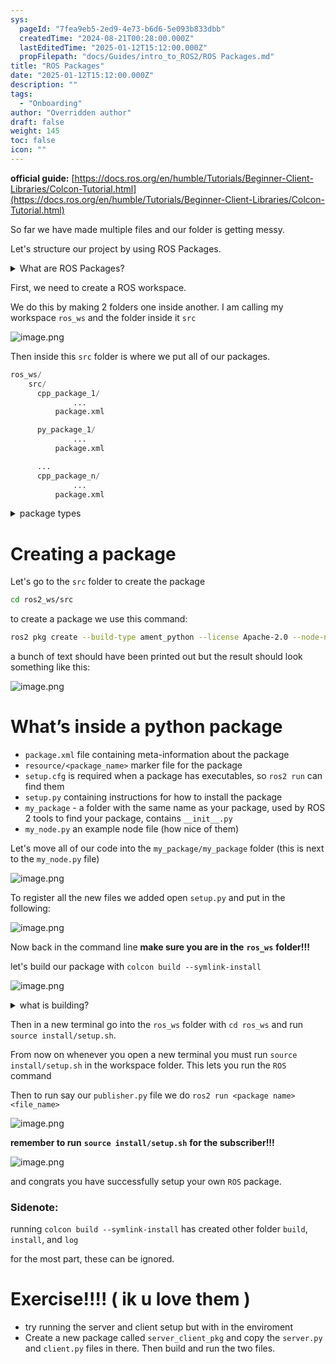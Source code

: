 ```yaml
---
sys:
  pageId: "7fea9eb5-2ed9-4e73-b6d6-5e093b833dbb"
  createdTime: "2024-08-21T00:28:00.000Z"
  lastEditedTime: "2025-01-12T15:12:00.000Z"
  propFilepath: "docs/Guides/intro_to_ROS2/ROS Packages.md"
title: "ROS Packages"
date: "2025-01-12T15:12:00.000Z"
description: ""
tags:
  - "Onboarding"
author: "Overridden author"
draft: false
weight: 145
toc: false
icon: ""
---
```


**official guide:** [https://docs.ros.org/en/humble/Tutorials/Beginner-Client-Libraries/Colcon-Tutorial.html](https://docs.ros.org/en/humble/Tutorials/Beginner-Client-Libraries/Colcon-Tutorial.html)

So far we have made multiple files and our folder is getting messy.

Let's structure our project by using ROS Packages.

<details>

<summary>What are ROS Packages?</summary>

ROS Packages are, as the name implies, packages of code that are highly sharable between ROS developers.

They consist of a folder, `package.xml` file, and source code

```python
      cpp_package_1/
		      ... imagine much code files here ..
          package.xml
```

</details>

First, we need to create a ROS workspace.

We do this by making 2 folders one inside another. I am calling my workspace `ros_ws` and the folder inside it `src`

![image.png](https://prod-files-secure.s3.us-west-2.amazonaws.com/d518164a-d88e-44d1-a4ee-3adb3bd8bce0/70706947-fd18-4537-a67b-e12946812d31/image.png?X-Amz-Algorithm=AWS4-HMAC-SHA256&X-Amz-Content-Sha256=UNSIGNED-PAYLOAD&X-Amz-Credential=ASIAZI2LB4667EAHBC6A%2F20250307%2Fus-west-2%2Fs3%2Faws4_request&X-Amz-Date=20250307T150818Z&X-Amz-Expires=3600&X-Amz-Security-Token=IQoJb3JpZ2luX2VjEP7%2F%2F%2F%2F%2F%2F%2F%2F%2F%2FwEaCXVzLXdlc3QtMiJHMEUCIGfZGmMRWN9BFRUEtCwsPyrRbxYO8wOYnwHDMvtb7dXKAiEA%2BA16l0quLi%2B8nJhf2W7j%2FKBo9VDHL5lDjZmoZ7q0pdMq%2FwMIRxAAGgw2Mzc0MjMxODM4MDUiDD%2B9vAuxJUgiS2r1uircA1iiaHyR5xoWIFV7bEyLKS7pt7Tm27PhNdKvyFDA9EEIeE754VNXVD%2BLwwpht6XchOqSo%2BoY%2FnNl0QZglLD%2BPD2aEPlSspXhOWiIoa80rTX%2Ft9oAA5ZDYIFlyT10OU7zoS%2B%2F%2BuhBEy0fp9%2Bp4UjRd0ygvuaQxSWK1v69jwmkmtMombLiaqjD5AaDoGARn41h4mhP4BgE0Fzkymb4qwGxAcRYH9XTYbJntnvr8GPeKy5to5gnFKo6qDluIYqP51Jfm6LKLeUYeNcqcugyil4loqF4%2BHz%2FybGuFN1xbeN7U%2BardZdvjenFYcJppV%2BlHu3RDctHMotSGcIPSiNqwNdYkMKt%2FLZ7S3D%2BPgHt0vqlz0r%2FPc98T8sDsSddxDEVRXb42MYudfxFN4Zy2GfKDOFBU5t%2FyEyVqu8ZTDyara5YtjpXawDqSf3RiaSD2osK37QNpuo%2FSnYn2%2FBzzBjqFDs0j4cwj9fJxWDNPOX5UFqoReg63emy58fwea46%2FCGCqll4D5q4MWkmETOqxV1ewvdEcmuN66M7mB5cAd7H2e6flf0gW1p03purrhtswjRdDG3ILNKMRqw0SYTX66oHG5Z2UfX%2BurMe2D7lxFf9WDOpDN8BoxZtOlRnFATgo9Y%2BMKr%2Bq74GOqUBLwGxB6bFUT9I6oJLWsQUzZHhavyMTgbECH%2FMqyLq1HDkKfiSocsxckBy7VPjSynhQeO5tTbQaBiJckt%2FlFmPeFR%2FmnkOhItUk8x8J2a4%2Bygm4aQDjbIy36wornDQW5iuroFvPCcXTBJ9qtKl4xX0gG4FO9VFw%2BdVZDbsX5hKFEP7sGcBONy8YOVYdxcbN96Wh%2F5QKqXpUsOKzNNxBLvIlDC0xRWt&X-Amz-Signature=7cd775be0a82d26bb1c624081517872c29140fe4a27d2499da66a2eade251174&X-Amz-SignedHeaders=host&x-id=GetObject)

Then inside this `src` folder is where we put all of our packages.

```python
ros_ws/
    src/
      cpp_package_1/
		      ...
          package.xml

      py_package_1/
		      ...
          package.xml

      ...
      cpp_package_n/
		      ...
          package.xml

```

<details>

<summary>package types</summary>

packages can be either `C++` or python.

the intern file structure is different for each but for this guide we will stick to creating python packages

</details>

# Creating a package

Let's go to the `src` folder to create the package

```bash
cd ros2_ws/src
```

to create a package we use this command:

```bash
ros2 pkg create --build-type ament_python --license Apache-2.0 --node-name my_node my_package
```

a bunch of text should have been printed out but the result should look something like this:

![image.png](https://prod-files-secure.s3.us-west-2.amazonaws.com/d518164a-d88e-44d1-a4ee-3adb3bd8bce0/e6cf1e3f-8512-4a3e-b131-079f800bf3e8/image.png?X-Amz-Algorithm=AWS4-HMAC-SHA256&X-Amz-Content-Sha256=UNSIGNED-PAYLOAD&X-Amz-Credential=ASIAZI2LB4667EAHBC6A%2F20250307%2Fus-west-2%2Fs3%2Faws4_request&X-Amz-Date=20250307T150818Z&X-Amz-Expires=3600&X-Amz-Security-Token=IQoJb3JpZ2luX2VjEP7%2F%2F%2F%2F%2F%2F%2F%2F%2F%2FwEaCXVzLXdlc3QtMiJHMEUCIGfZGmMRWN9BFRUEtCwsPyrRbxYO8wOYnwHDMvtb7dXKAiEA%2BA16l0quLi%2B8nJhf2W7j%2FKBo9VDHL5lDjZmoZ7q0pdMq%2FwMIRxAAGgw2Mzc0MjMxODM4MDUiDD%2B9vAuxJUgiS2r1uircA1iiaHyR5xoWIFV7bEyLKS7pt7Tm27PhNdKvyFDA9EEIeE754VNXVD%2BLwwpht6XchOqSo%2BoY%2FnNl0QZglLD%2BPD2aEPlSspXhOWiIoa80rTX%2Ft9oAA5ZDYIFlyT10OU7zoS%2B%2F%2BuhBEy0fp9%2Bp4UjRd0ygvuaQxSWK1v69jwmkmtMombLiaqjD5AaDoGARn41h4mhP4BgE0Fzkymb4qwGxAcRYH9XTYbJntnvr8GPeKy5to5gnFKo6qDluIYqP51Jfm6LKLeUYeNcqcugyil4loqF4%2BHz%2FybGuFN1xbeN7U%2BardZdvjenFYcJppV%2BlHu3RDctHMotSGcIPSiNqwNdYkMKt%2FLZ7S3D%2BPgHt0vqlz0r%2FPc98T8sDsSddxDEVRXb42MYudfxFN4Zy2GfKDOFBU5t%2FyEyVqu8ZTDyara5YtjpXawDqSf3RiaSD2osK37QNpuo%2FSnYn2%2FBzzBjqFDs0j4cwj9fJxWDNPOX5UFqoReg63emy58fwea46%2FCGCqll4D5q4MWkmETOqxV1ewvdEcmuN66M7mB5cAd7H2e6flf0gW1p03purrhtswjRdDG3ILNKMRqw0SYTX66oHG5Z2UfX%2BurMe2D7lxFf9WDOpDN8BoxZtOlRnFATgo9Y%2BMKr%2Bq74GOqUBLwGxB6bFUT9I6oJLWsQUzZHhavyMTgbECH%2FMqyLq1HDkKfiSocsxckBy7VPjSynhQeO5tTbQaBiJckt%2FlFmPeFR%2FmnkOhItUk8x8J2a4%2Bygm4aQDjbIy36wornDQW5iuroFvPCcXTBJ9qtKl4xX0gG4FO9VFw%2BdVZDbsX5hKFEP7sGcBONy8YOVYdxcbN96Wh%2F5QKqXpUsOKzNNxBLvIlDC0xRWt&X-Amz-Signature=cbd6e2556f89875860f8b7db77b01d28a0186f99b6e1d8e5608c460dca548cab&X-Amz-SignedHeaders=host&x-id=GetObject)

# What’s inside a python package

- `package.xml` file containing meta-information about the package
- `resource/<package_name>` marker file for the package
- `setup.cfg` is required when a package has executables, so `ros2 run` can find them
- `setup.py` containing instructions for how to install the package
- `my_package` - a folder with the same name as your package, used by ROS 2 tools to find your package, contains `__init__.py`
- `my_node.py` an example node file (how nice of them)

Let's move all of our code into the `my_package/my_package` folder (this is next to the `my_node.py` file)

![image.png](https://prod-files-secure.s3.us-west-2.amazonaws.com/d518164a-d88e-44d1-a4ee-3adb3bd8bce0/9ce58f11-0da9-4d3e-b86d-506a9685d378/image.png?X-Amz-Algorithm=AWS4-HMAC-SHA256&X-Amz-Content-Sha256=UNSIGNED-PAYLOAD&X-Amz-Credential=ASIAZI2LB4667EAHBC6A%2F20250307%2Fus-west-2%2Fs3%2Faws4_request&X-Amz-Date=20250307T150818Z&X-Amz-Expires=3600&X-Amz-Security-Token=IQoJb3JpZ2luX2VjEP7%2F%2F%2F%2F%2F%2F%2F%2F%2F%2FwEaCXVzLXdlc3QtMiJHMEUCIGfZGmMRWN9BFRUEtCwsPyrRbxYO8wOYnwHDMvtb7dXKAiEA%2BA16l0quLi%2B8nJhf2W7j%2FKBo9VDHL5lDjZmoZ7q0pdMq%2FwMIRxAAGgw2Mzc0MjMxODM4MDUiDD%2B9vAuxJUgiS2r1uircA1iiaHyR5xoWIFV7bEyLKS7pt7Tm27PhNdKvyFDA9EEIeE754VNXVD%2BLwwpht6XchOqSo%2BoY%2FnNl0QZglLD%2BPD2aEPlSspXhOWiIoa80rTX%2Ft9oAA5ZDYIFlyT10OU7zoS%2B%2F%2BuhBEy0fp9%2Bp4UjRd0ygvuaQxSWK1v69jwmkmtMombLiaqjD5AaDoGARn41h4mhP4BgE0Fzkymb4qwGxAcRYH9XTYbJntnvr8GPeKy5to5gnFKo6qDluIYqP51Jfm6LKLeUYeNcqcugyil4loqF4%2BHz%2FybGuFN1xbeN7U%2BardZdvjenFYcJppV%2BlHu3RDctHMotSGcIPSiNqwNdYkMKt%2FLZ7S3D%2BPgHt0vqlz0r%2FPc98T8sDsSddxDEVRXb42MYudfxFN4Zy2GfKDOFBU5t%2FyEyVqu8ZTDyara5YtjpXawDqSf3RiaSD2osK37QNpuo%2FSnYn2%2FBzzBjqFDs0j4cwj9fJxWDNPOX5UFqoReg63emy58fwea46%2FCGCqll4D5q4MWkmETOqxV1ewvdEcmuN66M7mB5cAd7H2e6flf0gW1p03purrhtswjRdDG3ILNKMRqw0SYTX66oHG5Z2UfX%2BurMe2D7lxFf9WDOpDN8BoxZtOlRnFATgo9Y%2BMKr%2Bq74GOqUBLwGxB6bFUT9I6oJLWsQUzZHhavyMTgbECH%2FMqyLq1HDkKfiSocsxckBy7VPjSynhQeO5tTbQaBiJckt%2FlFmPeFR%2FmnkOhItUk8x8J2a4%2Bygm4aQDjbIy36wornDQW5iuroFvPCcXTBJ9qtKl4xX0gG4FO9VFw%2BdVZDbsX5hKFEP7sGcBONy8YOVYdxcbN96Wh%2F5QKqXpUsOKzNNxBLvIlDC0xRWt&X-Amz-Signature=8559ff08257335d463fe171471cb057ea0681517d3dd36964337435c2399f4e9&X-Amz-SignedHeaders=host&x-id=GetObject)

To register all the new files we added open `setup.py` and put in the following:

![image.png](https://prod-files-secure.s3.us-west-2.amazonaws.com/d518164a-d88e-44d1-a4ee-3adb3bd8bce0/1cd7c262-4cae-4496-9d75-c178537d24a2/image.png?X-Amz-Algorithm=AWS4-HMAC-SHA256&X-Amz-Content-Sha256=UNSIGNED-PAYLOAD&X-Amz-Credential=ASIAZI2LB4667EAHBC6A%2F20250307%2Fus-west-2%2Fs3%2Faws4_request&X-Amz-Date=20250307T150818Z&X-Amz-Expires=3600&X-Amz-Security-Token=IQoJb3JpZ2luX2VjEP7%2F%2F%2F%2F%2F%2F%2F%2F%2F%2FwEaCXVzLXdlc3QtMiJHMEUCIGfZGmMRWN9BFRUEtCwsPyrRbxYO8wOYnwHDMvtb7dXKAiEA%2BA16l0quLi%2B8nJhf2W7j%2FKBo9VDHL5lDjZmoZ7q0pdMq%2FwMIRxAAGgw2Mzc0MjMxODM4MDUiDD%2B9vAuxJUgiS2r1uircA1iiaHyR5xoWIFV7bEyLKS7pt7Tm27PhNdKvyFDA9EEIeE754VNXVD%2BLwwpht6XchOqSo%2BoY%2FnNl0QZglLD%2BPD2aEPlSspXhOWiIoa80rTX%2Ft9oAA5ZDYIFlyT10OU7zoS%2B%2F%2BuhBEy0fp9%2Bp4UjRd0ygvuaQxSWK1v69jwmkmtMombLiaqjD5AaDoGARn41h4mhP4BgE0Fzkymb4qwGxAcRYH9XTYbJntnvr8GPeKy5to5gnFKo6qDluIYqP51Jfm6LKLeUYeNcqcugyil4loqF4%2BHz%2FybGuFN1xbeN7U%2BardZdvjenFYcJppV%2BlHu3RDctHMotSGcIPSiNqwNdYkMKt%2FLZ7S3D%2BPgHt0vqlz0r%2FPc98T8sDsSddxDEVRXb42MYudfxFN4Zy2GfKDOFBU5t%2FyEyVqu8ZTDyara5YtjpXawDqSf3RiaSD2osK37QNpuo%2FSnYn2%2FBzzBjqFDs0j4cwj9fJxWDNPOX5UFqoReg63emy58fwea46%2FCGCqll4D5q4MWkmETOqxV1ewvdEcmuN66M7mB5cAd7H2e6flf0gW1p03purrhtswjRdDG3ILNKMRqw0SYTX66oHG5Z2UfX%2BurMe2D7lxFf9WDOpDN8BoxZtOlRnFATgo9Y%2BMKr%2Bq74GOqUBLwGxB6bFUT9I6oJLWsQUzZHhavyMTgbECH%2FMqyLq1HDkKfiSocsxckBy7VPjSynhQeO5tTbQaBiJckt%2FlFmPeFR%2FmnkOhItUk8x8J2a4%2Bygm4aQDjbIy36wornDQW5iuroFvPCcXTBJ9qtKl4xX0gG4FO9VFw%2BdVZDbsX5hKFEP7sGcBONy8YOVYdxcbN96Wh%2F5QKqXpUsOKzNNxBLvIlDC0xRWt&X-Amz-Signature=274086404dbcb196ce2b401aa3856d2b8c068c106064324b0bf5712b641b1aa1&X-Amz-SignedHeaders=host&x-id=GetObject)

Now back in the command line **make sure you are in the** **`ros_ws`** **folder!!!**

let's build our package with `colcon build --symlink-install`

![image.png](https://prod-files-secure.s3.us-west-2.amazonaws.com/d518164a-d88e-44d1-a4ee-3adb3bd8bce0/2f2a0d27-b173-48fd-b189-5f5c0ce65619/image.png?X-Amz-Algorithm=AWS4-HMAC-SHA256&X-Amz-Content-Sha256=UNSIGNED-PAYLOAD&X-Amz-Credential=ASIAZI2LB4667EAHBC6A%2F20250307%2Fus-west-2%2Fs3%2Faws4_request&X-Amz-Date=20250307T150818Z&X-Amz-Expires=3600&X-Amz-Security-Token=IQoJb3JpZ2luX2VjEP7%2F%2F%2F%2F%2F%2F%2F%2F%2F%2FwEaCXVzLXdlc3QtMiJHMEUCIGfZGmMRWN9BFRUEtCwsPyrRbxYO8wOYnwHDMvtb7dXKAiEA%2BA16l0quLi%2B8nJhf2W7j%2FKBo9VDHL5lDjZmoZ7q0pdMq%2FwMIRxAAGgw2Mzc0MjMxODM4MDUiDD%2B9vAuxJUgiS2r1uircA1iiaHyR5xoWIFV7bEyLKS7pt7Tm27PhNdKvyFDA9EEIeE754VNXVD%2BLwwpht6XchOqSo%2BoY%2FnNl0QZglLD%2BPD2aEPlSspXhOWiIoa80rTX%2Ft9oAA5ZDYIFlyT10OU7zoS%2B%2F%2BuhBEy0fp9%2Bp4UjRd0ygvuaQxSWK1v69jwmkmtMombLiaqjD5AaDoGARn41h4mhP4BgE0Fzkymb4qwGxAcRYH9XTYbJntnvr8GPeKy5to5gnFKo6qDluIYqP51Jfm6LKLeUYeNcqcugyil4loqF4%2BHz%2FybGuFN1xbeN7U%2BardZdvjenFYcJppV%2BlHu3RDctHMotSGcIPSiNqwNdYkMKt%2FLZ7S3D%2BPgHt0vqlz0r%2FPc98T8sDsSddxDEVRXb42MYudfxFN4Zy2GfKDOFBU5t%2FyEyVqu8ZTDyara5YtjpXawDqSf3RiaSD2osK37QNpuo%2FSnYn2%2FBzzBjqFDs0j4cwj9fJxWDNPOX5UFqoReg63emy58fwea46%2FCGCqll4D5q4MWkmETOqxV1ewvdEcmuN66M7mB5cAd7H2e6flf0gW1p03purrhtswjRdDG3ILNKMRqw0SYTX66oHG5Z2UfX%2BurMe2D7lxFf9WDOpDN8BoxZtOlRnFATgo9Y%2BMKr%2Bq74GOqUBLwGxB6bFUT9I6oJLWsQUzZHhavyMTgbECH%2FMqyLq1HDkKfiSocsxckBy7VPjSynhQeO5tTbQaBiJckt%2FlFmPeFR%2FmnkOhItUk8x8J2a4%2Bygm4aQDjbIy36wornDQW5iuroFvPCcXTBJ9qtKl4xX0gG4FO9VFw%2BdVZDbsX5hKFEP7sGcBONy8YOVYdxcbN96Wh%2F5QKqXpUsOKzNNxBLvIlDC0xRWt&X-Amz-Signature=1d53df0e56563fc53952d5a8477ae2bd00c96759beb1b5d96b7f0e43a159aab4&X-Amz-SignedHeaders=host&x-id=GetObject)

<details>

<summary>what is building?</summary>

if you are a CS major at Rose-Hulman you will learn the answer to this in CSSE132

but TLDR; is it combines all the code files into one program that can be run easily 

</details>

Then in a new terminal go into the `ros_ws` folder with `cd ros_ws` and run `source install/setup.sh`. 

From now on whenever you open a new terminal you must run `source install/setup.sh` in the workspace folder. This lets you run the `ROS` command

Then to run say our `publisher.py` file we do `ros2 run <package name> <file_name>`

![image.png](https://prod-files-secure.s3.us-west-2.amazonaws.com/d518164a-d88e-44d1-a4ee-3adb3bd8bce0/4f4b1219-3a44-4632-aa0a-ce3471699f59/image.png?X-Amz-Algorithm=AWS4-HMAC-SHA256&X-Amz-Content-Sha256=UNSIGNED-PAYLOAD&X-Amz-Credential=ASIAZI2LB4667EAHBC6A%2F20250307%2Fus-west-2%2Fs3%2Faws4_request&X-Amz-Date=20250307T150818Z&X-Amz-Expires=3600&X-Amz-Security-Token=IQoJb3JpZ2luX2VjEP7%2F%2F%2F%2F%2F%2F%2F%2F%2F%2FwEaCXVzLXdlc3QtMiJHMEUCIGfZGmMRWN9BFRUEtCwsPyrRbxYO8wOYnwHDMvtb7dXKAiEA%2BA16l0quLi%2B8nJhf2W7j%2FKBo9VDHL5lDjZmoZ7q0pdMq%2FwMIRxAAGgw2Mzc0MjMxODM4MDUiDD%2B9vAuxJUgiS2r1uircA1iiaHyR5xoWIFV7bEyLKS7pt7Tm27PhNdKvyFDA9EEIeE754VNXVD%2BLwwpht6XchOqSo%2BoY%2FnNl0QZglLD%2BPD2aEPlSspXhOWiIoa80rTX%2Ft9oAA5ZDYIFlyT10OU7zoS%2B%2F%2BuhBEy0fp9%2Bp4UjRd0ygvuaQxSWK1v69jwmkmtMombLiaqjD5AaDoGARn41h4mhP4BgE0Fzkymb4qwGxAcRYH9XTYbJntnvr8GPeKy5to5gnFKo6qDluIYqP51Jfm6LKLeUYeNcqcugyil4loqF4%2BHz%2FybGuFN1xbeN7U%2BardZdvjenFYcJppV%2BlHu3RDctHMotSGcIPSiNqwNdYkMKt%2FLZ7S3D%2BPgHt0vqlz0r%2FPc98T8sDsSddxDEVRXb42MYudfxFN4Zy2GfKDOFBU5t%2FyEyVqu8ZTDyara5YtjpXawDqSf3RiaSD2osK37QNpuo%2FSnYn2%2FBzzBjqFDs0j4cwj9fJxWDNPOX5UFqoReg63emy58fwea46%2FCGCqll4D5q4MWkmETOqxV1ewvdEcmuN66M7mB5cAd7H2e6flf0gW1p03purrhtswjRdDG3ILNKMRqw0SYTX66oHG5Z2UfX%2BurMe2D7lxFf9WDOpDN8BoxZtOlRnFATgo9Y%2BMKr%2Bq74GOqUBLwGxB6bFUT9I6oJLWsQUzZHhavyMTgbECH%2FMqyLq1HDkKfiSocsxckBy7VPjSynhQeO5tTbQaBiJckt%2FlFmPeFR%2FmnkOhItUk8x8J2a4%2Bygm4aQDjbIy36wornDQW5iuroFvPCcXTBJ9qtKl4xX0gG4FO9VFw%2BdVZDbsX5hKFEP7sGcBONy8YOVYdxcbN96Wh%2F5QKqXpUsOKzNNxBLvIlDC0xRWt&X-Amz-Signature=144cfebce933fbf13ee0e52ef7c313115dd7919c9bd380f5549f9faab99a002c&X-Amz-SignedHeaders=host&x-id=GetObject)

**remember to run** **`source install/setup.sh`** **for the subscriber!!!**

![image.png](https://prod-files-secure.s3.us-west-2.amazonaws.com/d518164a-d88e-44d1-a4ee-3adb3bd8bce0/02121119-dad4-49ec-8356-c956108b4243/image.png?X-Amz-Algorithm=AWS4-HMAC-SHA256&X-Amz-Content-Sha256=UNSIGNED-PAYLOAD&X-Amz-Credential=ASIAZI2LB4667EAHBC6A%2F20250307%2Fus-west-2%2Fs3%2Faws4_request&X-Amz-Date=20250307T150818Z&X-Amz-Expires=3600&X-Amz-Security-Token=IQoJb3JpZ2luX2VjEP7%2F%2F%2F%2F%2F%2F%2F%2F%2F%2FwEaCXVzLXdlc3QtMiJHMEUCIGfZGmMRWN9BFRUEtCwsPyrRbxYO8wOYnwHDMvtb7dXKAiEA%2BA16l0quLi%2B8nJhf2W7j%2FKBo9VDHL5lDjZmoZ7q0pdMq%2FwMIRxAAGgw2Mzc0MjMxODM4MDUiDD%2B9vAuxJUgiS2r1uircA1iiaHyR5xoWIFV7bEyLKS7pt7Tm27PhNdKvyFDA9EEIeE754VNXVD%2BLwwpht6XchOqSo%2BoY%2FnNl0QZglLD%2BPD2aEPlSspXhOWiIoa80rTX%2Ft9oAA5ZDYIFlyT10OU7zoS%2B%2F%2BuhBEy0fp9%2Bp4UjRd0ygvuaQxSWK1v69jwmkmtMombLiaqjD5AaDoGARn41h4mhP4BgE0Fzkymb4qwGxAcRYH9XTYbJntnvr8GPeKy5to5gnFKo6qDluIYqP51Jfm6LKLeUYeNcqcugyil4loqF4%2BHz%2FybGuFN1xbeN7U%2BardZdvjenFYcJppV%2BlHu3RDctHMotSGcIPSiNqwNdYkMKt%2FLZ7S3D%2BPgHt0vqlz0r%2FPc98T8sDsSddxDEVRXb42MYudfxFN4Zy2GfKDOFBU5t%2FyEyVqu8ZTDyara5YtjpXawDqSf3RiaSD2osK37QNpuo%2FSnYn2%2FBzzBjqFDs0j4cwj9fJxWDNPOX5UFqoReg63emy58fwea46%2FCGCqll4D5q4MWkmETOqxV1ewvdEcmuN66M7mB5cAd7H2e6flf0gW1p03purrhtswjRdDG3ILNKMRqw0SYTX66oHG5Z2UfX%2BurMe2D7lxFf9WDOpDN8BoxZtOlRnFATgo9Y%2BMKr%2Bq74GOqUBLwGxB6bFUT9I6oJLWsQUzZHhavyMTgbECH%2FMqyLq1HDkKfiSocsxckBy7VPjSynhQeO5tTbQaBiJckt%2FlFmPeFR%2FmnkOhItUk8x8J2a4%2Bygm4aQDjbIy36wornDQW5iuroFvPCcXTBJ9qtKl4xX0gG4FO9VFw%2BdVZDbsX5hKFEP7sGcBONy8YOVYdxcbN96Wh%2F5QKqXpUsOKzNNxBLvIlDC0xRWt&X-Amz-Signature=3e2c7a6f3f5aca7779e2fcc43968825986949614bda2ca4e40f45dddd447cba2&X-Amz-SignedHeaders=host&x-id=GetObject)

and congrats you have successfully setup your own `ROS` package.

### Sidenote:

running `colcon build --symlink-install` has created other folder `build`, `install`, and `log`

for the most part, these can be ignored.

# Exercise!!!! ( ik u love them )

- try running the server and client setup but with in the enviroment
- Create a new package called `server_client_pkg` and copy the `server.py` and `client.py` files in there. Then build and run the two files.
